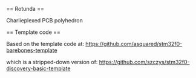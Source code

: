 
== Rotunda ==

Charlieplexed PCB polyhedron

== Template code ==

Based on the template code at:
https://github.com/asquared/stm32f0-barebones-template

which is a stripped-down version of:
https://github.com/szczys/stm32f0-discovery-basic-template

